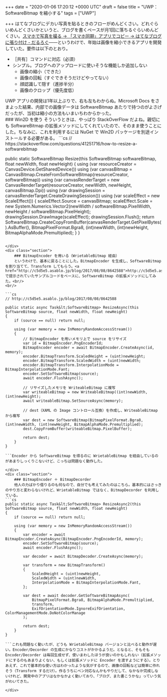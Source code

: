 
+++
date = "2020-01-06 17:20:12 +0000 UTC"
draft = false
title = "UWP：SoftwareBitmap を縮小する"
tags = ["UWP"]

+++
はてなブログにデカい写真を貼るときのフローがめんどくさい。どれぐらいめんどくさいかというと、ブログを書くペースが月1回に落ちるぐらいめんどくさい。[スマホで写真を撮る → 「スマホ同期」アプリでコピー → はてなブログに張り付け - だるろぐ](https://blog.daruyanagi.jp/entry/2020/01/02/100000)――というわけで、年始は画像を縮小できるアプリを開発していた。要件は以下のとおり。

<ul>
<li>［共有］コマンドに対応（必須）</li>
<li>シンプル。ブログへのアップロードに使いそうな機能しか追加しない
<ul>
<li>画像の縮小（できた）</li>
<li>画像の回転（すぐできそうだけどやってない）</li>
<li>顔認識して隠す（進捗半分）</li>
<li>画像のクロップ（優先度低）</li>
</ul></li>
</ul>UWP アプリの開発は1年以上ぶりで、右も左もわからぬ。Microsoft Docs をさまよった結果、内部での画像データは SoftwareBitmap あたりで持つのがよさげだったが、当初は縮小の方法もいまいちわからかった。

<div class="section">
    ### Win2D を使う
    そういうときは、やっぱり StackOverFlow だよね。親切にも SoftwareBitmap の拡張メソッドにしてくれていたので、そのまま使うことにした。ちなみに、これを利用するには NuGet で Win2D パッケージを別途インストールする必要がある。
```cs
// https://stackoverflow.com/questions/41251716/how-to-resize-a-softwarebitmap

public static SoftwareBitmap Resize(this SoftwareBitmap softwareBitmap, float newWidth, float newHeight)
{
    using (var resourceCreator = CanvasDevice.GetSharedDevice())
    using (var canvasBitmap = CanvasBitmap.CreateFromSoftwareBitmap(resourceCreator, softwareBitmap))
    using (var canvasRenderTarget = new CanvasRenderTarget(resourceCreator, newWidth, newHeight, canvasBitmap.Dpi))
    using (var drawingSession = canvasRenderTarget.CreateDrawingSession())
    using (var scaleEffect = new ScaleEffect())
    {
        scaleEffect.Source = canvasBitmap;
        scaleEffect.Scale = new System.Numerics.Vector2(newWidth / softwareBitmap.PixelWidth, newHeight / softwareBitmap.PixelHeight);
        drawingSession.DrawImage(scaleEffect);
        drawingSession.Flush();
        return SoftwareBitmap.CreateCopyFromBuffer(canvasRenderTarget.GetPixelBytes().AsBuffer(), BitmapPixelFormat.Bgra8, (int)newWidth, (int)newHeight, BitmapAlphaMode.Premultiplied);
    }
}

```おおむね快適に動作するが、特定のサイズ（縦×横）の組み合わせで画像が乱れる問題が見つかったのが問題（割ったり、int でキャストしているところでなんかおかしいのかなぁ）。頑張って直してみようとしたが、自分には無理だった。

</div>
<div class="section">
    ### BitmapEncoder を用いる（WrietableBitmap 経由）
    というわけで、基本に戻ることにした。BitmapEncoder を生成し、SoftwareBitmap を割り当てて、Transform してもらう。<a href="http://c5d5e5.asablo.jp/blog/2017/08/08/8642588">http://c5d5e5.asablo.jp/blog/2017/08/08/8642588</a> で提示されていたサンプルコードをベースに、SoftwareBitmap の拡張メソッドにしてみた。<br/>
<br/>

```cs
// http://c5d5e5.asablo.jp/blog/2017/08/08/8642588

public static async Task&lt;SoftwareBitmap> ResizeAsync(this SoftwareBitmap source, float newWidth, float newHeight)
{
    if (source == null) return null;

    using (var memory = new InMemoryRandomAccessStream())
    {
        // BitmapEncoder を用いメモリ上で source をリサイズ
        var id = BitmapEncoder.PngEncoderId;
        BitmapEncoder encoder = await BitmapEncoder.CreateAsync(id, memory);
        encoder.BitmapTransform.ScaledHeight = (uint)newHeight;
        encoder.BitmapTransform.ScaledWidth = (uint)newWidth;
        encoder.BitmapTransform.InterpolationMode = BitmapInterpolationMode.Fant;
        encoder.SetSoftwareBitmap(source);
        await encoder.FlushAsync();

        // リサイズしたメモリを WriteableBitmap に複写
        var writeableBitmap = new WriteableBitmap((int)newWidth, (int)newHeight);
        await writeableBitmap.SetSourceAsync(memory);

        // dest（XAML の Image コントロール互換）を作成し、WriteableBitmap から複写
        var dest = new SoftwareBitmap(BitmapPixelFormat.Bgra8, (int)newWidth, (int)newHeight, BitmapAlphaMode.Premultiplied);
        dest.CopyFromBuffer(writeableBitmap.PixelBuffer);

        return dest;
    }
}

```Encoder から SoftwareBitmap を得るのに WrietableBitmap を経由しているのがあまりしっくりこないけど、こっちは問題なく動作した。

</div>
<div class="section">
    ### BitmapEncoder ＋ BitmapDecorder
    他人の力ばかり借りるのも何なので、自分でも考えてみたのはこちら。基本的にはさっきのやり方と変わらないけれど、WrietableBitmap ではなく、BitmapDecorder を利用している。
```cs
public static async Task&lt;SoftwareBitmap> ResizeAsync2(this SoftwareBitmap source, float newWidth, float newHeight)
{
    if (source == null) return null;

    using (var memory = new InMemoryRandomAccessStream())
    {
        var encoder = await BitmapEncoder.CreateAsync(BitmapEncoder.PngEncoderId, memory);
        encoder.SetSoftwareBitmap(source);
        await encoder.FlushAsync();

        var decoder = await BitmapDecoder.CreateAsync(memory);

        var transform = new BitmapTransform()
        {
            ScaledHeight = (uint)newHeight,
            ScaledWidth = (uint)newWidth,
            InterpolationMode = BitmapInterpolationMode.Fant,
        };

        var dest = await decoder.GetSoftwareBitmapAsync(
            BitmapPixelFormat.Bgra8, BitmapAlphaMode.Premultiplied, 
            transform, 
            ExifOrientationMode.IgnoreExifOrientation, ColorManagementMode.DoNotColorManage
        );

        return dest;
    }
}

```これも問題なく動いたが、どうも WrietableBitmap バージョンと比べると動作が遅い。Encoder/Decorder の生成にかなりコストがかかるようだ。となると、そもそも Encoder/Decorder は毎回生成せず、使いまわしたほうが良いのかもしれない（拡張メソッドにするのもあまりよくない、もしくは拡張メソッドに Encoder を渡すようにする）。とりあえず、これで基本的な使い方はわかったような気がするので、画像の回転などは簡単に作れそう（Transform するだけ）。作るうちにペン対応なんかもやりだして、なかなか完成しないけれど、開発中のアプリはなかなかよく動いており、「ブログ、また書こうかな」っていう気がわいてきた。

</div>

